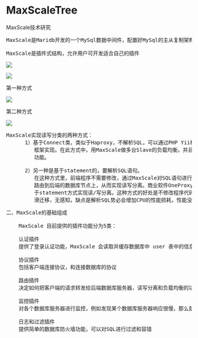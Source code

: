 # MaxScaleTree
MaxScale技术研究

<pre>
MaxScale是Maridb开发的一个MySql数据中间件，配置好MySql的主从复制架构后，希望实现读写分离，把读操作分散到从服务器中，并且对多个服务器实现负载均衡。

MaxScale是插件式结构，允许用户可开发适合自己的插件
</pre>

![](https://i.imgur.com/VCszrTO.png)


![](https://i.imgur.com/WfvP1do.png)


第一种方式

![](https://i.imgur.com/8Tkcxuc.png)

第二种方式

![](https://i.imgur.com/gMyhH7q.png)

<pre>
MaxScale实现读写分类的两种方式：
      1）基于Connect类，类似于Haproxy，不解析SQL，可以通过PHP Yii框架或Java Mybatis
         框架实现。在此方式中，用MaxScale做多台Slave的负载均衡，并且支持主从同步延迟检测
         功能。

      2）另一种是基于statement的，要解析SQL语句。
         在这种方式里，前端程序不需要修改，通过MaxScale对SQL语句进行解析，把读/写请求自动
         路由到后端的数据库节点上，从而实现读写分离。商业软件OneProxy中间件也是基
         于statement方式实现读/写分离。这种方式的好处是不修改程序代码，减少了复杂度，可平
         滑迁移，无感知，缺点是解析SQL势必会增加CPU的性能损耗，性能没有基于connect的方式好。
</pre>

<pre>
二、MaxScale的基础组成

    MaxScale 目前提供的插件功能分为5类：

    认证插件
    提供了登录认证功能，MaxScale 会读取并缓存数据库中 user 表中的信息，当有连接进来时，先从缓存信息中进行验证，如果没有此用户，会从后端数据库中更新信息，再次进行验证

    协议插件
    包括客户端连接协议，和连接数据库的协议

    路由插件 
    决定如何把客户端的请求转发给后端数据库服务器，读写分离和负载均衡的功能就是由这个模块实现的

    监控插件
    对各个数据库服务器进行监控，例如发现某个数据库服务器响应很慢，那么就不向其转发请求了

    日志和过滤插件
    提供简单的数据库防火墙功能，可以对SQL进行过滤和容错
</pre>
